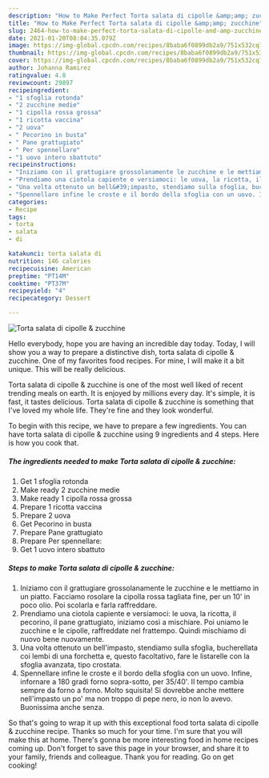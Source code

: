```yaml
---
description: "How to Make Perfect Torta salata di cipolle &amp;amp; zucchine"
title: "How to Make Perfect Torta salata di cipolle &amp;amp; zucchine"
slug: 2464-how-to-make-perfect-torta-salata-di-cipolle-and-amp-zucchine
date: 2021-01-20T08:04:35.079Z
image: https://img-global.cpcdn.com/recipes/8baba6f0899db2a9/751x532cq70/torta-salata-di-cipolle-zucchine-recipe-main-photo.jpg
thumbnail: https://img-global.cpcdn.com/recipes/8baba6f0899db2a9/751x532cq70/torta-salata-di-cipolle-zucchine-recipe-main-photo.jpg
cover: https://img-global.cpcdn.com/recipes/8baba6f0899db2a9/751x532cq70/torta-salata-di-cipolle-zucchine-recipe-main-photo.jpg
author: Johanna Ramirez
ratingvalue: 4.8
reviewcount: 29897
recipeingredient:
- "1 sfoglia rotonda"
- "2 zucchine medie"
- "1 cipolla rossa grossa"
- "1 ricotta vaccina"
- "2 uova"
- " Pecorino in busta"
- " Pane grattugiato"
- " Per spennellare"
- "1 uovo intero sbattuto"
recipeinstructions:
- "Iniziamo con il grattugiare grossolanamente le zucchine e le mettiamo in un piatto. Facciamo rosolare la cipolla rossa tagliata fine, per un 10&#39; in poco olio. Poi scolarla e farla raffreddare."
- "Prendiamo una ciotola capiente e versiamoci: le uova, la ricotta, il pecorino, il pane grattugiato, iniziamo così a mischiare. Poi uniamo le zucchine e le cipolle, raffreddate nel frattempo. Quindi mischiamo di nuovo bene nuovamente."
- "Una volta ottenuto un bell&#39;impasto, stendiamo sulla sfoglia, bucherellata coi lembi di una forchetta e, questo facoltativo, fare le listarelle con la sfoglia avanzata, tipo crostata."
- "Spennellare infine le croste e il bordo della sfoglia con un uovo. Infine, infornare a 180 gradi forno sopra-sotto, per 35/40&#39;. Il tempo cambia sempre da forno a forno. Molto squisita! Si dovrebbe anche mettere nell&#39;impasto un po&#39; ma non troppo di pepe nero, io non lo avevo. Buonissima anche senza."
categories:
- Recipe
tags:
- torta
- salata
- di

katakunci: torta salata di 
nutrition: 146 calories
recipecuisine: American
preptime: "PT14M"
cooktime: "PT37M"
recipeyield: "4"
recipecategory: Dessert

---
```



![Torta salata di cipolle &amp; zucchine](https://img-global.cpcdn.com/recipes/8baba6f0899db2a9/751x532cq70/torta-salata-di-cipolle-zucchine-recipe-main-photo.jpg)

Hello everybody, hope you are having an incredible day today. Today, I will show you a way to prepare a distinctive dish, torta salata di cipolle &amp; zucchine. One of my favorites food recipes. For mine, I will make it a bit unique. This will be really delicious.

Torta salata di cipolle &amp; zucchine is one of the most well liked of recent trending meals on earth. It is enjoyed by millions every day. It's simple, it is fast, it tastes delicious. Torta salata di cipolle &amp; zucchine is something that I've loved my whole life. They're fine and they look wonderful.




To begin with this recipe, we have to prepare a few ingredients. You can have torta salata di cipolle &amp; zucchine using 9 ingredients and 4 steps. Here is how you cook that.

<!--inarticleads1-->

##### The ingredients needed to make Torta salata di cipolle &amp; zucchine:

1. Get 1 sfoglia rotonda
1. Make ready 2 zucchine medie
1. Make ready 1 cipolla rossa grossa
1. Prepare 1 ricotta vaccina
1. Prepare 2 uova
1. Get  Pecorino in busta
1. Prepare  Pane grattugiato
1. Prepare  Per spennellare:
1. Get 1 uovo intero sbattuto




<!--inarticleads2-->

##### Steps to make Torta salata di cipolle &amp; zucchine:

1. Iniziamo con il grattugiare grossolanamente le zucchine e le mettiamo in un piatto. Facciamo rosolare la cipolla rossa tagliata fine, per un 10&#39; in poco olio. Poi scolarla e farla raffreddare.
1. Prendiamo una ciotola capiente e versiamoci: le uova, la ricotta, il pecorino, il pane grattugiato, iniziamo così a mischiare. Poi uniamo le zucchine e le cipolle, raffreddate nel frattempo. Quindi mischiamo di nuovo bene nuovamente.
1. Una volta ottenuto un bell&#39;impasto, stendiamo sulla sfoglia, bucherellata coi lembi di una forchetta e, questo facoltativo, fare le listarelle con la sfoglia avanzata, tipo crostata.
1. Spennellare infine le croste e il bordo della sfoglia con un uovo. Infine, infornare a 180 gradi forno sopra-sotto, per 35/40&#39;. Il tempo cambia sempre da forno a forno. Molto squisita! Si dovrebbe anche mettere nell&#39;impasto un po&#39; ma non troppo di pepe nero, io non lo avevo. Buonissima anche senza.




So that's going to wrap it up with this exceptional food torta salata di cipolle &amp; zucchine recipe. Thanks so much for your time. I'm sure that you will make this at home. There's gonna be more interesting food in home recipes coming up. Don't forget to save this page in your browser, and share it to your family, friends and colleague. Thank you for reading. Go on get cooking!
